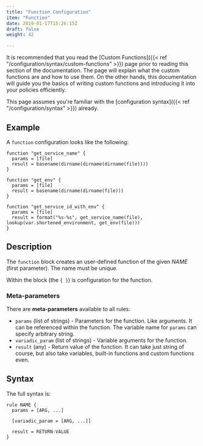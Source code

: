 ```yaml
---
title: "Function Configuration"
item: "Function"
date: 2019-01-17T15:26:15Z
draft: false
weight: 42

---
```


It is recommended that you read the [Custom Functions]({{< ref "/configuration/syntax/custom-functions" >}}) page prior to reading this section of the documentation. The page will explain what the custom functions are and how to use them. On the other hands, this documentation will guide you the basics of writing custom functions and introducing it into your policies efficiently.

This page assumes you're familiar with the [configuration syntax]({{< ref "/configuration/syntax" >}}) already.

## Example

A `function` configuration looks like the following:

```hcl
function "get_service_name" {
  params = [file]
  result = basename(dirname(dirname(dirname(file))))
}

function "get_env" {
  params = [file]
  result = basename(dirname(dirname(file)))
}

function "get_service_id_with_env" {
  params = [file]
  result = format("%s-%s", get_service_name(file), lookup(var.shortened_environment, get_env(file)))
}
```

## Description

The `function` block creates an user-defined function of the given *NAME* (first parameter). The name must be unique.

Within the block (the `{ }`) is configuration for the function.

### Meta-parameters

There are **meta-parameters** available to all rules:

- `params` (list of strings) - Parameters for the function. Like arguments. It can be referenced within the function. The variable name for `params` can specify arbitrary string.
- `variadic_param` (list of strings) - Variable arguments for the function.
- `result` (any) - Return value of the function. It can take just string of course, but also take variables, built-in functions and custom functions even.

## Syntax

The full syntax is:

```hcl
rule NAME {
  params = [ARG, ...]

  [variadic_param = [ARG, ...]]

  result = RETURN-VALUE
}
```
